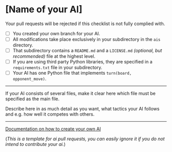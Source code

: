 # [Name of your AI]

Your pull requests will be rejected if this checklist is not fully complied with.

- [ ] You created your own branch for your AI.
- [ ] All modifications take place exclusively in your subdirectory in the `ais` directory.
- [ ] That subdirectory contains a `README.md` and a `LICENSE.md` *(optional, but recommended)* file at the highest level.
- [ ] If you are using third party Python libraries, they are specified in a `requirements.txt` file in your subdirectory.
- [ ] Your AI has one Python file that implements `turn(board, opponent_move)`.

---

If your AI consists of several files, make it clear here which file must be specified as the main file.

Describe here in as much detail as you want, what tactics your AI follows and e.g. how well it competes with others.

---

[Documentation on how to create your own AI](https://scriptim.github.io/Abalone-BoAI/how-to-create-your-own.html)

(*This is a template for ai pull requests, you can easily ignore it if you do not intend to contribute your ai.*)

